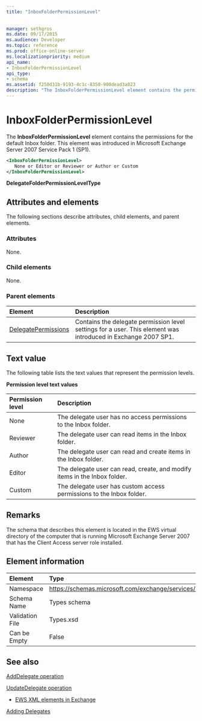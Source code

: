 ```yaml
---
title: "InboxFolderPermissionLevel"
 
 
manager: sethgros
ms.date: 09/17/2015
ms.audience: Developer
ms.topic: reference
ms.prod: office-online-server
ms.localizationpriority: medium
api_name:
- InboxFolderPermissionLevel
api_type:
- schema
ms.assetid: f250d31b-9193-4c1c-8350-900dead3a023
description: "The InboxFolderPermissionLevel element contains the permissions for the default Inbox folder. This element was introduced in Microsoft Exchange Server 2007 Service Pack 1 (SP1)."
---
```


# InboxFolderPermissionLevel

The **InboxFolderPermissionLevel** element contains the permissions for the default Inbox folder. This element was introduced in Microsoft Exchange Server 2007 Service Pack 1 (SP1). 
  
```xml
<InboxFolderPermissionLevel>
   None or Editor or Reviewer or Author or Custom
</InboxFolderPermissionLevel>
```

 **DelegateFolderPermissionLevelType**
## Attributes and elements

The following sections describe attributes, child elements, and parent elements.
  
### Attributes

None.
  
### Child elements

None.
  
### Parent elements

|**Element**|**Description**|
|:-----|:-----|
|[DelegatePermissions](delegatepermissions.md) <br/> |Contains the delegate permission level settings for a user. This element was introduced in Exchange 2007 SP1.  <br/> |
   
## Text value

The following table lists the text values that represent the permission levels.
  
**Permission level text values**

|**Permission level**|**Description**|
|:-----|:-----|
|None  <br/> |The delegate user has no access permissions to the Inbox folder.  <br/> |
|Reviewer  <br/> |The delegate user can read items in the Inbox folder.  <br/> |
|Author  <br/> |The delegate user can read and create items in the Inbox folder.  <br/> |
|Editor  <br/> |The delegate user can read, create, and modify items in the Inbox folder.  <br/> |
|Custom  <br/> |The delegate user has custom access permissions to the Inbox folder.  <br/> |
   
## Remarks

The schema that describes this element is located in the EWS virtual directory of the computer that is running Microsoft Exchange Server 2007 that has the Client Access server role installed.
  
## Element information

|Element|Type|
|:-----|:-----|
|Namespace  <br/> |https://schemas.microsoft.com/exchange/services/2006/types  <br/> |
|Schema Name  <br/> |Types schema  <br/> |
|Validation File  <br/> |Types.xsd  <br/> |
|Can be Empty  <br/> |False  <br/> |
   
## See also



[AddDelegate operation](adddelegate-operation.md)
  
[UpdateDelegate operation](updatedelegate-operation.md)


- [EWS XML elements in Exchange](ews-xml-elements-in-exchange.md)


[Adding Delegates](https://msdn.microsoft.com/library/3a744150-66a3-4a13-9433-793603ba5038%28Office.15%29.aspx)

